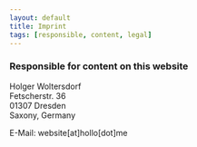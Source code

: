 ```yaml
---
layout: default
title: Imprint
tags: [responsible, content, legal]
---
```


### Responsible for content on this website

Holger Woltersdorf  
Fetscherstr. 36  
01307 Dresden  
Saxony, Germany

E-Mail: website[at]hollo[dot]me
